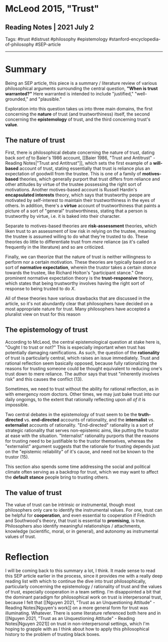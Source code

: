 # McLeod 2015, "Trust"
## Reading Notes | 2021 July 2
Tags: #trust #distrust #philosophy #epistemology #stanford-encyclopedia-of-philosophy #SEP-article
___
# Summary
Being an SEP article, this piece is a summary / literature review of various philosophical arguments surrounding the central question, **"When is trust warranted?"** Here warranted is intended to include "justified," "well-grounded," and "plausible."

Exploration into this question takes us into three main domains, the first concerning the **nature** of trust (and trustworthiness) itself, the second concerning the **epistemology** of trust, and the third concerning trust's **value**.

## The nature of trust
First, there is philosophical debate concerning the nature of trust, dating back *sort of* to Baier's 1986 account, [[Baier 1986, "Trust and Antitrust" - Reading Notes|"Trust and Antitrust"]], which sets the first example of a **will-based** account of trust, stating essentially that trust is reliance plus an expectation of goodwill from the trustee. This is one of a family of **motives-based** theories, which generally purport that trust differs from reliance and other attitudes by virtue of the trustee possessing the right sort of motivations. Another motives-based account is Russell Hardin's **encapsulated interests** theory, which says that trustworthy peope are motivated by self-interest to maintain their trustworthiness in the eyes of others. In addition, there's a **virtue** account of trustworthiness that paints a picture of a sort of "general" trustworthiness, stating that a person is trustworthy by virtue, i.e. it is baked into their character.

Separate to motives-based theories are **risk-assessment** theories, which liken trust to an assessment of low risk in relying on the trustee, meaning the trustee is assumed willing to do what they're trusted to do. These theories do little to differentiate trust from *mere* reliance (as it's called frequently in the literature) and so are criticized.

Finally, we can theorize that the nature of trust is neither willingness to perform nor a certain motivation. These theories are typically based on a sort of **normative expectation**, wherein the trustor takes a certain *stance* towards the trustee, like Richard Holton's "participant stance." One prominent normative expectation theory is the **trust-responsive** theory, which states that being trustworthy involves having the right sort of response to being trusted to do *X*.

All of these theories have various drawbacks that are discussed in the article, so it's not abundantly clear that philosophers have decided on a most appropriate nature for trust. Many philosophers have accepted a pluralist view on trust for this reason

## The epistemology of trust
According to McLeod, the central epistemological question at stake here is, "Ought I to trust or not?" This is especially important when trust has potentially damaging ramifications. As such, the question of the **rationality** of trust is particularly central, which raises an issue immediately. Trust and rational reflection seem basically opposed, because fully rationalizing the reasons for trusting someone could be thought equivalent to reducing one's trust down to mere reliance. The author says that trust "inherently involves risk" and this causes the conflict (13).

Sometimes, we need to trust without the ability for rational reflection, as in with emergency room doctors. Other times, we may just bake trust into our daily ongoings, to the extent that rationally reflecting upon *all of it* is impossible.

Two central debates in the epistemology of trust seem to be the **truth-directed** vs. **end-directed** accounts of rationality, and the **internalist** vs. **externalist** accounts of rationality. "End-directed" rationality is a sort of strategic rationality that serves non-epistemic aims, like putting the trustor at ease with the situation. "Internalist" rationality purports that the reasons for trusting need to be justifiable to the trustor themselves, whereas the "externalist" argument suggests that the rationale for trusting depends just on the "epistemic reliability" of it's cause, and need not be known to the trustor (15).

This section also spends some time addressing the social and political climate often serving as a backdrop for trust, which we may want to affect the **default stance** people bring to trusting others.

## The value of trust
The value of trust can be intrinsic or instrumental, though most philosophers only care to identify the instrumental values. For one, trust can be helpful for **cooperation**, and even essential to cooperation if Friedrich and Southwood's theory, that trust is essential to **promising**, is true. Philosophers also identify meaningful relationships / attachments, knowledge (scientific, moral, or in general), and autonomy as instrumental values of trust.

# Reflection
I will be coming back to this summary a lot, I think. It made sense to read this SEP article earlier in the process, since it provides me with a really deep reading list with which to continue the dive into trust philosophically, particularly concerning the epistemology / rationality of trust and the values of trust, especially cooperation in a team setting. I'm disappointed a bit that the dominant paradigm for philosophical work on trust is interpersonal trust, because I felt that [[Nguyen 2021, "Trust as an Unquestioning Attitude" - Reading Notes|Nguyen's work]] on a more general form for trust was illuminating. Whatever. There is some literature referenced both here and in [[Nguyen 2021, "Trust as an Unquestioning Attitude" - Reading Notes|Nguyen 2021]] on trust in non-interpersonal settings, which I'm hoping to grapple with as I think about how to apply this philosophical history to the problem of trusting black boxes.